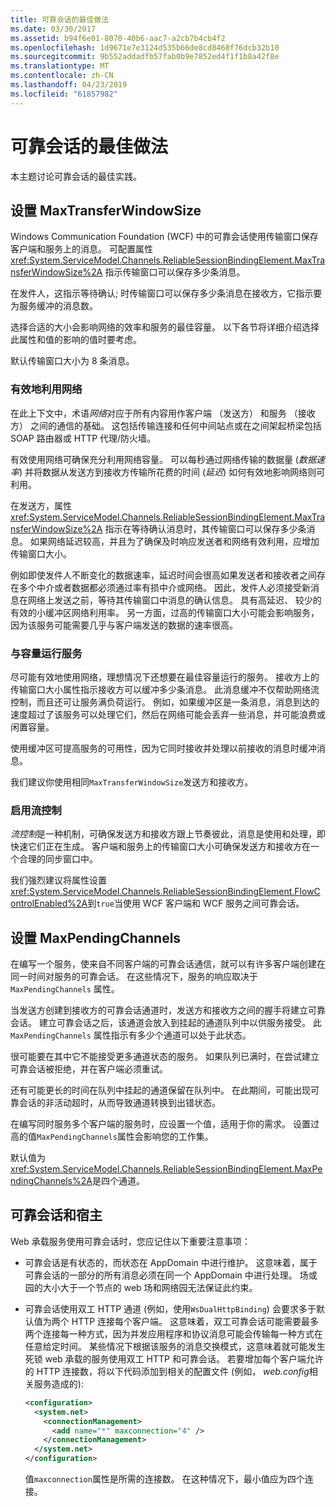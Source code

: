 ```yaml
---
title: 可靠会话的最佳做法
ms.date: 03/30/2017
ms.assetid: b94f6e01-8070-40b6-aac7-a2cb7b4cb4f2
ms.openlocfilehash: 1d9671e7e3124d535b66de8cd8468f76dcb32b10
ms.sourcegitcommit: 9b552addadfb57fab0b9e7852ed4f1f1b8a42f8e
ms.translationtype: MT
ms.contentlocale: zh-CN
ms.lasthandoff: 04/23/2019
ms.locfileid: "61857982"
---
```

# <a name="best-practices-for-reliable-sessions"></a>可靠会话的最佳做法

本主题讨论可靠会话的最佳实践。

## <a name="setting-maxtransferwindowsize"></a>设置 MaxTransferWindowSize

Windows Communication Foundation (WCF) 中的可靠会话使用传输窗口保存客户端和服务上的消息。 可配置属性 <xref:System.ServiceModel.Channels.ReliableSessionBindingElement.MaxTransferWindowSize%2A> 指示传输窗口可以保存多少条消息。

在发件人，这指示等待确认; 时传输窗口可以保存多少条消息在接收方，它指示要为服务缓冲的消息数。

选择合适的大小会影响网络的效率和服务的最佳容量。 以下各节将详细介绍选择此属性和值的影响的值时要考虑。

默认传输窗口大小为 8 条消息。

### <a name="efficient-use-of-the-network"></a>有效地利用网络

在此上下文中，术语*网络*对应于所有内容用作客户端 （发送方） 和服务 （接收方） 之间的通信的基础。 这包括传输连接和任何中间站点或在之间架起桥梁包括 SOAP 路由器或 HTTP 代理/防火墙。

有效使用网络可确保充分利用网络容量。 可以每秒通过网络传输的数据量 (*数据速率*) 并将数据从发送方到接收方传输所花费的时间 (*延迟*) 如何有效地影响网络则可利用。

在发送方，属性 <xref:System.ServiceModel.Channels.ReliableSessionBindingElement.MaxTransferWindowSize%2A> 指示在等待确认消息时，其传输窗口可以保存多少条消息。 如果网络延迟较高，并且为了确保及时响应发送者和网络有效利用，应增加传输窗口大小。

例如即使发件人不断变化的数据速率，延迟时间会很高如果发送者和接收者之间存在多个中介或者数据都必须通过率有损中介或网络。 因此，发件人必须接受新消息在网络上发送之前，等待其传输窗口中消息的确认信息。 具有高延迟、 较少的有效的小缓冲区网络利用率。 另一方面，过高的传输窗口大小可能会影响服务，因为该服务可能需要几乎与客户端发送的数据的速率很高。

### <a name="running-the-service-to-capacity"></a>与容量运行服务

尽可能有效地使用网络，理想情况下还想要在最佳容量运行的服务。 接收方上的传输窗口大小属性指示接收方可以缓冲多少条消息。 此消息缓冲不仅帮助网络流控制，而且还可让服务满负荷运行。 例如，如果缓冲区是一条消息，消息到达的速度超过了该服务可以处理它们，然后在网络可能会丢弃一些消息，并可能浪费或闲置容量。

使用缓冲区可提高服务的可用性，因为它同时接收并处理以前接收的消息时缓冲消息。

我们建议你使用相同`MaxTransferWindowSize`发送方和接收方。

### <a name="enabling-flow-control"></a>启用流控制

*流控制*是一种机制，可确保发送方和接收方跟上节奏彼此，消息是使用和处理，即快速它们正在生成。 客户端和服务上的传输窗口大小可确保发送方和接收方在一个合理的同步窗口中。

我们强烈建议将属性设置<xref:System.ServiceModel.Channels.ReliableSessionBindingElement.FlowControlEnabled%2A>到`true`当使用 WCF 客户端和 WCF 服务之间可靠会话。

## <a name="setting-maxpendingchannels"></a>设置 MaxPendingChannels

在编写一个服务，使来自不同客户端的可靠会话通信，就可以有许多客户端创建在同一时间对服务的可靠会话。 在这些情况下，服务的响应取决于 `MaxPendingChannels` 属性。

当发送方创建到接收方的可靠会话通道时，发送方和接收方之间的握手将建立可靠会话。 建立可靠会话之后，该通道会放入到挂起的通道队列中以供服务接受。 此 `MaxPendingChannels` 属性指示有多少个通道可以处于此状态。

很可能要在其中它不能接受更多通道状态的服务。 如果队列已满时，在尝试建立可靠会话被拒绝，并在客户端必须重试。

还有可能更长的时间在队列中挂起的通道保留在队列中。 在此期间，可能出现可靠会话的非活动超时，从而导致通道转换到出错状态。

在编写同时服务多个客户端的服务时，应设置一个值，适用于你的需求。 设置过高的值`MaxPendingChannels`属性会影响您的工作集。

默认值为<xref:System.ServiceModel.Channels.ReliableSessionBindingElement.MaxPendingChannels%2A>是四个通道。

## <a name="reliable-sessions-and-hosting"></a>可靠会话和宿主

Web 承载服务使用可靠会话时，您应记住以下重要注意事项：

- 可靠会话是有状态的，而状态在 AppDomain 中进行维护。 这意味着，属于可靠会话的一部分的所有消息必须在同一个 AppDomain 中进行处理。 场或园的大小大于一个节点的 web 场和网络园无法保证此约束。

- 可靠会话使用双工 HTTP 通道 (例如，使用`WsDualHttpBinding`) 会要求多于默认值为两个 HTTP 连接每个客户端。 这意味着，双工可靠会话可能需要最多两个连接每一种方式，因为并发应用程序和协议消息可能会传输每一种方式在任意给定时间。 某些情况下根据该服务的消息交换模式，这意味着就可能发生死锁 web 承载的服务使用双工 HTTP 和可靠会话。 若要增加每个客户端允许的 HTTP 连接数，将以下代码添加到相关的配置文件 (例如， *web.config*相关服务造成的):

  ```xml
  <configuration>
    <system.net>
      <connectionManagement>
        <add name="*" maxconnection="4" />
      </connectionManagement>
    </system.net>
  </configuration>
  ```

  值`maxconnection`属性是所需的连接数。 在这种情况下，最小值应为四个连接。
